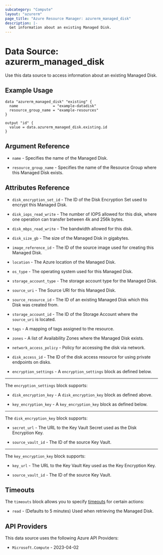 ```yaml
---
subcategory: "Compute"
layout: "azurerm"
page_title: "Azure Resource Manager: azurerm_managed_disk"
description: |-
  Get information about an existing Managed Disk.
---
```


# Data Source: azurerm_managed_disk

Use this data source to access information about an existing Managed Disk.

## Example Usage

```hcl
data "azurerm_managed_disk" "existing" {
  name                = "example-datadisk"
  resource_group_name = "example-resources"
}

output "id" {
  value = data.azurerm_managed_disk.existing.id
}
```

## Argument Reference

* `name` - Specifies the name of the Managed Disk.

* `resource_group_name` - Specifies the name of the Resource Group where this Managed Disk exists.

## Attributes Reference

* `disk_encryption_set_id` - The ID of the Disk Encryption Set used to encrypt this Managed Disk.

* `disk_iops_read_write` - The number of IOPS allowed for this disk, where one operation can transfer between 4k and 256k bytes.

* `disk_mbps_read_write` - The bandwidth allowed for this disk.

* `disk_size_gb` - The size of the Managed Disk in gigabytes.

* `image_reference_id` - The ID of the source image used for creating this Managed Disk.

* `location` - The Azure location of the Managed Disk.

* `os_type` - The operating system used for this Managed Disk.

* `storage_account_type` - The storage account type for the Managed Disk.

* `source_uri` - The Source URI for this Managed Disk.

* `source_resource_id` - The ID of an existing Managed Disk which this Disk was created from.

* `storage_account_id` - The ID of the Storage Account where the `source_uri` is located.

* `tags` - A mapping of tags assigned to the resource.

* `zones` - A list of Availability Zones where the Managed Disk exists.

* `network_access_policy` - Policy for accessing the disk via network.

* `disk_access_id` - The ID of the disk access resource for using private endpoints on disks.

* `encryption_settings` - A `encryption_settings` block as defined below.

---

The `encryption_settings` block supports:

* `disk_encryption_key` - A `disk_encryption_key` block as defined above.

* `key_encryption_key` - A `key_encryption_key` block as defined below.

---

The `disk_encryption_key` block supports:

* `secret_url` - The URL to the Key Vault Secret used as the Disk Encryption Key.

* `source_vault_id` - The ID of the source Key Vault.

---

The `key_encryption_key` block supports:

* `key_url` - The URL to the Key Vault Key used as the Key Encryption Key.

* `source_vault_id` - The ID of the source Key Vault.

## Timeouts

The `timeouts` block allows you to specify [timeouts](https://developer.hashicorp.com/terraform/language/resources/configure#define-operation-timeouts) for certain actions:

* `read` - (Defaults to 5 minutes) Used when retrieving the Managed Disk.

## API Providers
<!-- This section is generated, changes will be overwritten -->
This data source uses the following Azure API Providers:

* `Microsoft.Compute` - 2023-04-02
